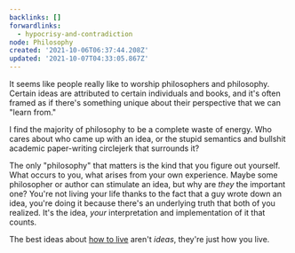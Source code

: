 ```yaml
---
backlinks: []
forwardlinks:
  - hypocrisy-and-contradiction
node: Philosophy
created: '2021-10-06T06:37:44.208Z'
updated: '2021-10-07T04:33:05.867Z'
---
```

It seems like people really like to worship philosophers and philosophy. Certain ideas are attributed to certain individuals and books, and it's often framed as if there's something unique about their perspective that we can "learn from." 

I find the majority of philosophy to be a complete waste of energy. Who cares about who came up with an idea, or the stupid semantics and bullshit academic paper-writing circlejerk that surrounds it?  

The only "philosophy" that matters is the kind that you figure out yourself. What occurs to you, what arises from your own experience. Maybe some philosopher or author can stimulate an idea, but why are *they* the important one? You're not living your life thanks to the fact that a guy wrote down an idea, you're doing it because there's an underlying truth that both of you realized. It's the idea, *your* interpretation and implementation of it that counts. 

The best ideas about [how to live](hypocrisy-and-contradiction.md) aren't *ideas*, they're just how you live. 


